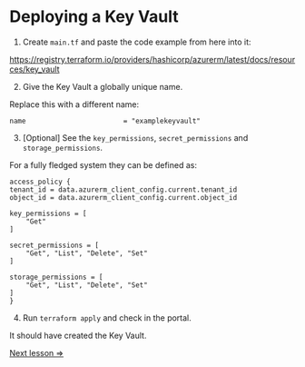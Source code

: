 # Deploying a Key Vault

1. Create `main.tf` and paste the code example from here into it:

https://registry.terraform.io/providers/hashicorp/azurerm/latest/docs/resources/key_vault

2. Give the Key Vault a globally unique name.

Replace this with a different name:

```hcl
name                        = "examplekeyvault"
```

3. [Optional] See the `key_permissions`, `secret_permissions` and `storage_permissions`. 

For a fully fledged system they can be defined as:

```hcl
access_policy {
tenant_id = data.azurerm_client_config.current.tenant_id
object_id = data.azurerm_client_config.current.object_id

key_permissions = [
    "Get"
]

secret_permissions = [
    "Get", "List", "Delete", "Set"
]

storage_permissions = [
    "Get", "List", "Delete", "Set"
]
}
```

4. Run `terraform apply` and check in the portal. 

It should have created the Key Vault. 

[Next lesson =>](02._Defining_And_Retrieving_Secrets.md)